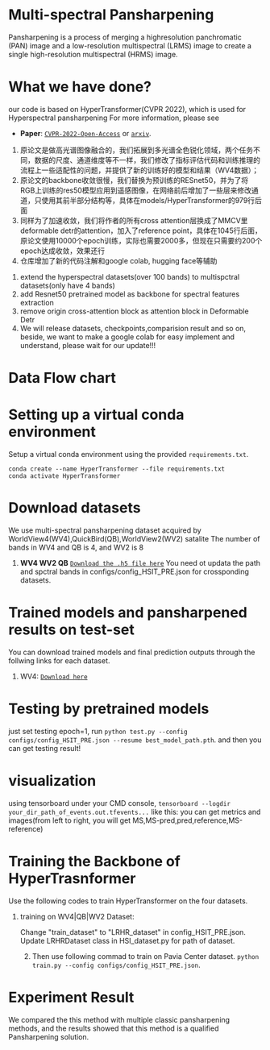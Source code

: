 # Multi-spectral Pansharpening
Pansharpening is a process of merging a highresolution panchromatic (PAN) image and a low-resolution multispectral (LRMS) image to create a single high-resolution multispectral (HRMS) image.
# What we have done?
our code is based on HyperTransformer(CVPR 2022), which is used for Hyperspectral pansharpening
For more information, please see
- **Paper**: [`CVPR-2022-Open-Access`](https://openaccess.thecvf.com/content/CVPR2022/html/Bandara_HyperTransformer_A_Textural_and_Spectral_Feature_Fusion_Transformer_for_Pansharpening_CVPR_2022_paper.html) or [`arxiv`](https://arxiv.org/abs/2203.02503).
1. 原论文是做高光谱图像融合的，我们拓展到多光谱全色锐化领域，两个任务不同，数据的尺度、通道维度等不一样，我们修改了指标评估代码和训练推理的流程上一些适配性的问题，并提供了新的训练好的模型和结果（WV4数据）；
2. 原论文的backbone收敛很慢，我们替换为预训练的RESnet50，并为了将RGB上训练的res50模型应用到遥感图像，在网络前后增加了一些层来修改通道，只使用其前半部分结构等，具体在models/HyperTransformer的979行后面 
3. 同样为了加速收敛，我们将作者的所有cross attention层换成了MMCV里deformable detr的attention，加入了reference point，具体在1045行后面，原论文使用10000个epoch训练，实际也需要2000多，但现在只需要约200个epoch达成收敛，效果还行  
4. 仓库增加了新的代码注解和google colab, hugging face等辅助

1) extend the hyperspectral datasets(over 100 bands) to multispctral datasets(only have 4 bands)
2) add Resnet50 pretrained model as backbone for spectral features extraction
3) remove origin cross-attention block as attention block in Deformable Detr
4) We will release datasets, checkpoints,comparision result and so on, beside, we want to make a google colab for easy implement and understand, please wait for our update!!!


# Data Flow chart






# Setting up a virtual conda environment
Setup a virtual conda environment using the provided ``requirements.txt``.
```
conda create --name HyperTransformer --file requirements.txt
conda activate HyperTransformer
```

# Download datasets
We use multi-spectral pansharpening dataset acquired by WorldView4(WV4),QuickBird(QB),WorldView2(WV2) satalite
The number of bands in WV4 and QB is 4, and WV2 is 8
1) **WV4 WV2 QB** [`Download the .h5 file here`](https://pan.baidu.com/s/1ZdIHrQB93-ASi2zR5kJz0w?pwd=dffs)
You need ot updata the path and spctral bands in configs/config_HSIT_PRE.json for crossponding datasets.

# Trained models and pansharpened results on test-set
You can download trained models and final prediction outputs through the follwing links for each dataset.
 1) WV4: [`Download here`](https://pan.baidu.com/s/1rtO6g39PWOeK7kD0cqkrIw?pwd=qf3q)


# Testing by pretrained models
just set testing epoch=1, run
`python test.py --config configs/config_HSIT_PRE.json --resume best_model_path.pth`.
and then you can get testing result!

# visualization
using tensorboard under your CMD console, `tensorboard --logdir your_dir_path_of_events.out.tfevents...`
like this: you can get metrics and images(from left to right, you will get MS,MS-pred,pred,reference,MS-reference)

# Training the Backbone of HyperTrasnformer
Use the following codes to train HyperTransformer on the four datasets.
 1) training on WV4|QB|WV2 Dataset:
    
    Change "train_dataset" to "LRHR_dataset" in config_HSIT_PRE.json.
    Update LRHRDataset class in HSI_dataset.py for path of dataset.

    2) Then use following commad to train on Pavia Center dataset. 
    `python train.py --config configs/config_HSIT_PRE.json`.


# Experiment Result
We compared the this method with multiple classic pansharpening methods, and the results showed that this method is a qualified Pansharpening solution.

